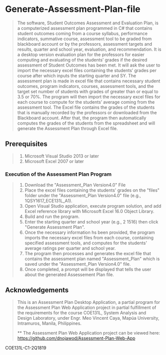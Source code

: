 # Generate-Assessment-Plan-file
>The software, Student Outcomes Assessment and Evaluation Plan, is a computerized assessment plan programmed in C# that contains student outcomes coming from a course syllabus, performance indicators, summative course, assessment tool to be graded from blackboard account or by the professors, assessment targets and results, quarter and school year, evaluation, and recommendation. It is a desktop version evaluation plan for the professors for easier computing and evaluating of the students’ grades if the desired assessment of Student Outcomes has been met. It will ask the user to import the necessary excel files containing the students’ grades per course after which inputs the starting quarter and SY. The assessment plan is made in excel file that contains necessary student outcomes, program indicators, courses, assessment tools, and the target set number of students with grades of greater than or equal to 3.5 or 70%. The program will then import the necessary excel files for each course to compute for the students’ average coming from the assessment tool. The Excel file contains the grades of the students that is manually recorded by the professors or downloaded from the Blackboard account. After that, the program then automatically computes the grades of the students from the spreadsheet and will generate the Assessment Plan through Excel file.
## Prerequisites
>1. Microsoft Visual Studio 2013 or later
>2. Microsoft Excel 2007 or later
### Execution of the Assessment Plan Program
>1. Download the "Assessment_Plan Version4.0" File
>2. Place the excel files containing the students' grades on the "files" folder under the "Assessment_Plan Version4.0" file (e.g., 1QSY1617_ECE131L_A1).
>3. Open Visual Studio application, execute program solution, and add Excel reference library with Microsoft Excel 16.0 Object Library.
>4. Build and run the program.
>5. Enter the starting quarter and school year (e.g., 2 1516) then click "Generate Assessment Plan".
>6. Once the necessary information hs been provided, the program imports the necessary excel files from each course, containing specified assessment tools, and computes for the students’ average ratings per quarter and school year.
>7. The program then processes and generates the excel file that contains the assessment plan named "Assessment_Plan" which is saved under the "Assessment_Plan Version4.0" file.
>8. Once completed, a prompt will be displayed that tells the user about the generated Assessement Plan file.
## Acknowledgements
>This is an Assessment Plan Desktop Application, a partial program for the Assessment Plan Web Application project in partial fulfillment of the requirements for the course COE131L, System Analysis and Design Laboratory, under Engr. Meo Vincent Caya, Mapúa University, Intramuros, Manila, Philippines.
>
>** The Assessment Plan Web Application project can be viewed here: https://github.com/dnojawod/Assessment-Plan-Web-App

COE131L-C1-2Q1819 
